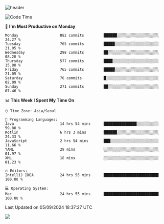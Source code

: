 ![header](https://capsule-render.vercel.app/api?type=Egg&color=timeAuto&height=300&section=header&text=PoPo&fontSize=90&animation=fadeIn)

  <!--START_SECTION:waka-->
![Code Time](http://img.shields.io/badge/Code%20Time-1%2C906%20hrs%202%20mins-blue)

📅 **I'm Most Productive on Monday** 

```text
Monday                   882 commits         ██████░░░░░░░░░░░░░░░░░░░   24.27 % 
Tuesday                  765 commits         █████░░░░░░░░░░░░░░░░░░░░   21.05 % 
Wednesday                298 commits         ██░░░░░░░░░░░░░░░░░░░░░░░   08.20 % 
Thursday                 577 commits         ████░░░░░░░░░░░░░░░░░░░░░   15.88 % 
Friday                   765 commits         █████░░░░░░░░░░░░░░░░░░░░   21.05 % 
Saturday                 76 commits          █░░░░░░░░░░░░░░░░░░░░░░░░   02.09 % 
Sunday                   271 commits         ██░░░░░░░░░░░░░░░░░░░░░░░   07.46 % 
```


📊 **This Week I Spent My Time On** 

```text
🕑︎ Time Zone: Asia/Seoul

💬 Programming Languages: 
Java                     14 hrs 54 mins      ███████████████░░░░░░░░░░   59.80 % 
Kotlin                   6 hrs 3 mins        ██████░░░░░░░░░░░░░░░░░░░   24.33 % 
JavaScript               2 hrs 54 mins       ███░░░░░░░░░░░░░░░░░░░░░░   11.66 % 
YAML                     29 mins             ░░░░░░░░░░░░░░░░░░░░░░░░░   01.97 % 
XML                      18 mins             ░░░░░░░░░░░░░░░░░░░░░░░░░   01.23 % 

🔥 Editors: 
IntelliJ IDEA            24 hrs 55 mins      █████████████████████████   100.00 % 

💻 Operating System: 
Mac                      24 hrs 55 mins      █████████████████████████   100.00 % 
```


 Last Updated on 05/09/2024 18:37:27 UTC
<!--END_SECTION:waka-->



<img src="https://capsule-render.vercel.app/api?type=Egg&color=timeAuto&height=300&section=footer&text=PoPo&fontSize=90&animation=fadeIn&reversal=true" />
